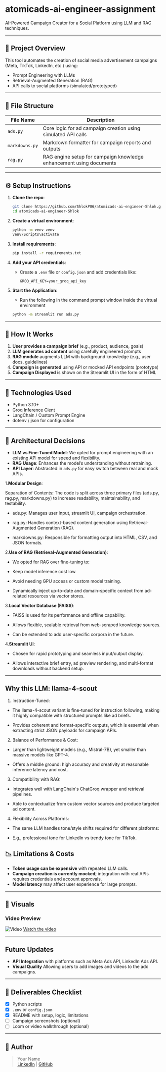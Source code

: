 
# atomicads-ai-engineer-assignment

AI-Powered Campaign Creator for a Social Platform using LLM and RAG techniques.

---

## 🚀 Project Overview

This tool automates the creation of social media advertisement campaigns (Meta, TikTok, LinkedIn, etc.) using:
- Prompt Engineering with LLMs
- Retrieval-Augmented Generation (RAG)
- API calls to social platforms (simulated/prototyped)

---

## 🧩 File Structure

| File Name      | Description                                                         |
|----------------|---------------------------------------------------------------------|
| `ads.py`       | Core logic for ad campaign creation using simulated API calls       |
| `markdowns.py` | Markdown formatter for campaign reports and outputs                 |
| `rag.py`       | RAG engine setup for campaign knowledge enhancement using documents |

---

## ⚙️ Setup Instructions

1. **Clone the repo**:
   ```bash
   git clone https://github.com/ShlokP06/atomicads-ai-engineer-Shlok.git
   cd atomicads-ai-engineer-Shlok
   ```

2. **Create a virtual environment**:
   ```bash
   python -m venv venv
   venv\Scripts\activate 
   ```

3. **Install requirements**:
   ```bash
   pip install -r requirements.txt
   ```

4. **Add your API credentials**:
   - Create a `.env` file or `config.json` and add credentials like:
     ```env
     GROQ_API_KEY=your_groq_api_key
     ```

5. **Start the Application**:
   - Run the following in the command prompt window inside the virtual environment
   ```bash
   python -m streamlit run ads.py
   ```

--- 

## 🧠 How It Works

1. **User provides a campaign brief** (e.g., product, audience, goals)
2. **LLM generates ad content** using carefully engineered prompts
3. **RAG module** augments LLM with background knowledge (e.g., user docs, guidelines)
4. **Campaign is generated** using API or mocked API endpoints (prototype)
5. **Campaign Displayed** is shown on the Streamlit UI in the form of HTML
---

## 🧪 Technologies Used

- Python 3.10+
- Groq Inference Cient
- LangChain / Custom Prompt Engine
- dotenv / json for configuration

---

## 📌 Architectural Decisions

- **LLM vs Fine-Tuned Model**: We opted for prompt engineering with an existing API model for speed and flexibility.
- **RAG Usage**: Enhances the model’s understanding without retraining.
- **API Layer**: Abstracted in `ads.py` for easy switch between real and mock APIs.


1.**Modular Design**:

   Separation of Contents: The code is split across three primary files (ads.py, rag.py, markdowns.py) to increase readability, maintainability, and testability.

   - ads.py: Manages user input, streamlit UI, campaign orchestration.
 
   - rag.py: Handles context-based content generation using Retrieval-Augmented Generation (RAG).

   - markdowns.py: Responsible for formatting output into HTML, CSV, and JSON formats.

2.**Use of RAG (Retrieval-Augmented Generation)**:

   - We opted for RAG over fine-tuning to:

   - Keep model inference cost low.

   - Avoid needing GPU access or custom model training.

   - Dynamically inject up-to-date and domain-specific context from ad-related resources via vector stores.

3.**Local Vector Database (FAISS)**:

   - FAISS is used for its performance and offline capability.

   - Allows flexible, scalable retrieval from web-scraped knowledge sources.

   - Can be extended to add user-specific corpora in the future.

4.**Streamlit UI**:

   - Chosen for rapid prototyping and seamless input/output display.

   - Allows interactive brief entry, ad preview rendering, and multi-format downloads without backend setup.

---
## Why this LLM: llama-4-scout
1. Instruction-Tuned:

- The llama-4-scout variant is fine-tuned for instruction following, making it highly compatible with structured prompts like ad briefs.

- Provides coherent and format-specific outputs, which is essential when extracting strict JSON payloads for campaign APIs.

2. Balance of Performance & Cost:

- Larger than lightweight models (e.g., Mistral-7B), yet smaller than massive models like GPT-4.

- Offers a middle ground: high accuracy and creativity at reasonable inference latency and cost.

3. Compatibility with RAG:

- Integrates well with LangChain's ChatGroq wrapper and retrieval pipelines.

- Able to contextualize from custom vector sources and produce targeted ad content.

4. Flexibility Across Platforms:

- The same LLM handles tone/style shifts required for different platforms:

- E.g., professional tone for LinkedIn vs trendy tone for TikTok.



## 📉 Limitations & Costs

- **Token usage can be expensive** with repeated LLM calls.
- **Campaign creation is currently mocked**; integration with real APIs requires credentials and account approvals.
- **Model latency** may affect user experience for large prompts.

---

## 📸 Visuals

### Video Preview
![Video](https://github.com/ShlokP06/atomicads-ai-engineer-Shlok/blob/main/Visuals/Screenshot%202025-05-10%20201750.png)
[Watch the video](https://drive.google.com/file/d/10cn2nQyhd2Dz67653bJeyDDLVALyIyeZ/view?usp=drive_link)

---
## Future Updates
- **API Integration** with platforms such as Meta Ads API, LinkedIn Ads API.
- **Visual Quality** Allowing users to add images and videos to the add campaigns.
---

## 📁 Deliverables Checklist

- [x] Python scripts
- [x] `.env` or `config.json`
- [x] README with setup, logic, limitations
- [ ] Campaign screenshots (optional)
- [ ] Loom or video walkthrough (optional)

---

## 👤 Author

> Your Name  
> [LinkedIn](https://linkedin.com/in/your-profile) | [GitHub](https://github.com/ShlokP06)
